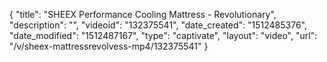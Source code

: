 {
    "title": "SHEEX Performance Cooling Mattress - Revolutionary",
    "description": "",
    "videoid": "132375541",
    "date_created": "1512485376",
    "date_modified": "1512487167",
    "type": "captivate",
    "layout": "video",
    "url": "\/v\/sheex-mattressrevolvess-mp4\/132375541"
}